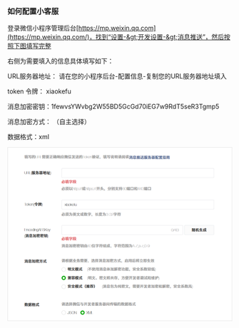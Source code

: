 ### 如何配置小客服

登录微信小程序管理后台[https://mp.weixin.qq.com](https://mp.weixin.qq.com/)，找到“设置-&gt;开发设置-&gt;消息推送”，然后按照下图填写完整

右侧为需要填入的信息具体填写如下：

URL服务器地址： 请在您的小程序后台-配置信息-复制您的URL服务器地址填入

token 令牌： xiaokefu

消息加密密钥：1fewvsYWvbg2W55BD5GcGd70iEG7w9RdT5seR3Tgmp5

消息加密方式： （自主选择）

数据格式：xml



![](/assets/QQ图片20180109184729.png)

